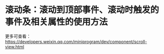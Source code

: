 # 滚动条：滚动到顶部事件、滚动时触发的事件及相关属性的使用方法

更多可查看：
  https://developers.weixin.qq.com/miniprogram/dev/component/scroll-view.html
